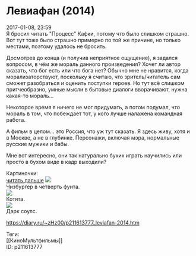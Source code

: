 Левиафан (2014)
================

   
 2017-01-08, 23:59   
  Я бросил читать "Процесс" Кафки, потому что было слишком страшно. Вот тут тоже было страшно примерно по той же причине, но только местами, поэтому удалось не бросить.   
   
 Досмотрев до конца (и получив неприятное ощущение), я задался вопросом, в чём же мораль данного произведения? Хочет ли автор сказать, что бог есть или что бога нет? Обычно мне не нравится, когда морализаторствуют, поскольку я считаю, что зритель/читатель сам сможет разобраться и оценить поступки героев. Но тут всё слишком притчеобразно, умные мысли в бытовые диалоги вворачивают, нужна какая-то мораль...   
   
 Некоторое время я ничего не мог придумать, а потом подумал, что мораль в том, что побеждает тот, у кого лучше налажена командная работа.   
   
 А фильм в целом... это Россия, что уж тут сказать. Я здесь живу, хотя и в Москве, а не в глубинке. Персонажи, включая мэра, нормальные русские мужики и бабы.   
   
 Мне вот интересно, они так натурально бухих играть научились или просто в бухом виде в кадр выходили?   
   
 Картиночки:   
  [читать дальше](https://zHz00.diary.ru/p211613777.htm?index=1#linkmore211613777m1)      [![](https://i.imgur.com/aDkde3al.jpg)](https://i.imgur.com/aDkde3a.jpg)    
 Чизбургер в четверть фунта.   
  [![](https://i.imgur.com/Hc2UFRil.jpg)](https://i.imgur.com/Hc2UFRi.jpg)    
 Котята.   
  [![](https://i.imgur.com/x829Lcyl.jpg)](https://i.imgur.com/x829Lcy.jpg)    
 Дарк соулс.   
      
    
 <https://diary.ru/~zHz00/p211613777_leviafan-2014.htm>   
   
 Теги:   
 [[КиноМультфильмы]]   
 ID: p211613777